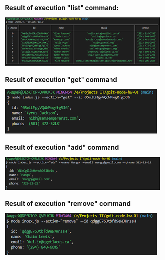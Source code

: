 ## Result of execution "list" command:

![Result of execution "list" command](./assets/list.png)

## Result of execution "get" command

![Result of execution "get" command](./assets/get.png)

## Result of execution "add" command

![Result of execution "add" command](./assets/add.png)

## Result of execution "remove" command

![Result of execution "remove" command](./assets/remove.png)

